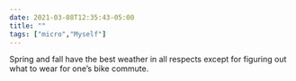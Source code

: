```yaml
---
date: 2021-03-08T12:35:43-05:00
title: ""
tags: ["micro","Myself"]
---
```

Spring and fall have the best weather in all respects except for figuring out what to wear for one’s bike commute.
